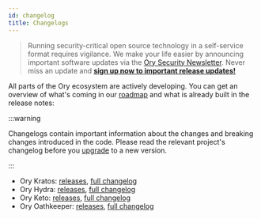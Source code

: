 ```yaml
---
id: changelog
title: Changelogs
---
```


> Running security-critical open source technology in a self-service format requires vigilance. We make your life easier by
> announcing important software updates via the [Ory Security Newsletter](http://eepurl.com/di390P). Never miss an update and
> **[sign up now to important release updates!](http://eepurl.com/di390P)**

All parts of the Ory ecosystem are actively developing. You can get an overview of what's coming in our [roadmap](./roadmap.md)
and what is already built in the release notes:

:::warning

Changelogs contain important information about the changes and breaking changes introduced in the code. Please read the relevant
project's changelog before you [upgrade](./upgrading.md) to a new version.

:::

- Ory Kratos: [releases](https://github.com/ory/kratos/releases),
  [full changelog](https://github.com/ory/kratos/blob/master/CHANGELOG.md)
- Ory Hydra: [releases](https://github.com/ory/hydra/releases),
  [full changelog](https://github.com/ory/hydra/blob/master/CHANGELOG.md)
- Ory Keto: [releases](https://github.com/ory/keto/releases),
  [full changelog](https://github.com/ory/keto/blob/master/CHANGELOG.md)
- Ory Oathkeeper: [releases](https://github.com/ory/oathkeeper/releases),
  [full changelog](https://github.com/ory/oathkeeper/blob/master/CHANGELOG.md)
